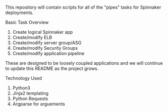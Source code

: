 This repository will contain scripts for all of the "pipes" tasks for Spinnaker deployments.

Basic Task Overview
1. Create logical Spinnaker app
2. Create/modify ELB 
3. Create/modify server group/ASG
4. Create/modify Security Groups
5. Create/modify application pipeline

These are designed to be loosely coupled applications and we will continue to update this README as the project grows. 

Technology Used
1. Python3
2. Jinja2 templating
3. Python Requests
4. Argparse for arguements


